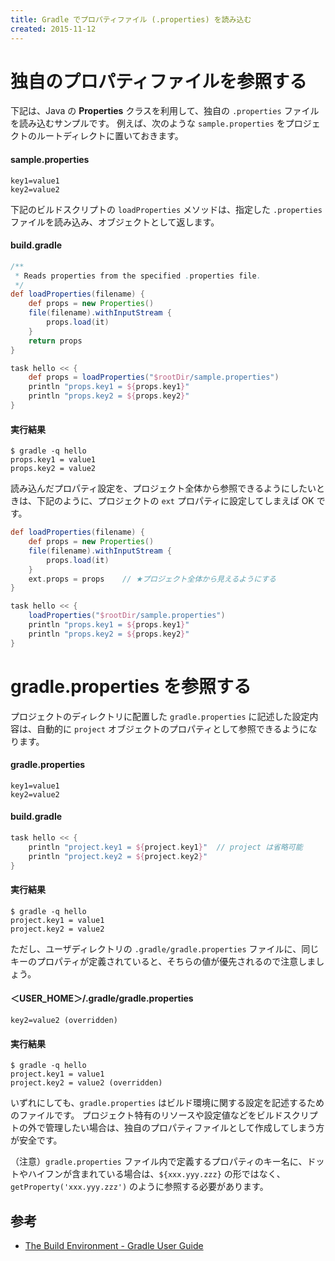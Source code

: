 ```yaml
---
title: Gradle でプロパティファイル (.properties) を読み込む
created: 2015-11-12
---
```



独自のプロパティファイルを参照する
====

下記は、Java の **Properties** クラスを利用して、独自の `.properties` ファイルを読み込むサンプルです。
例えば、次のような `sample.properties` をプロジェクトのルートディレクトに置いておきます。

#### sample.properties

```properties
key1=value1
key2=value2
```

下記のビルドスクリプトの `loadProperties` メソッドは、指定した `.properties` ファイルを読み込み、オブジェクトとして返します。

#### build.gradle

```groovy
/**
 * Reads properties from the specified .properties file.
 */
def loadProperties(filename) {
    def props = new Properties()
    file(filename).withInputStream {
        props.load(it)
    }
    return props
}

task hello << {
    def props = loadProperties("$rootDir/sample.properties")
    println "props.key1 = ${props.key1}"
    println "props.key2 = ${props.key2}"
}
```

#### 実行結果

```
$ gradle -q hello
props.key1 = value1
props.key2 = value2
```

読み込んだプロパティ設定を、プロジェクト全体から参照できるようにしたいときは、下記のように、プロジェクトの `ext` プロパティに設定してしまえば OK です。

```groovy
def loadProperties(filename) {
    def props = new Properties()
    file(filename).withInputStream {
        props.load(it)
    }
    ext.props = props    // ★プロジェクト全体から見えるようにする
}

task hello << {
    loadProperties("$rootDir/sample.properties")
    println "props.key1 = ${props.key1}"
    println "props.key2 = ${props.key2}"
}
```


gradle.properties を参照する
====

プロジェクトのディレクトリに配置した `gradle.properties` に記述した設定内容は、自動的に `project` オブジェクトのプロパティとして参照できるようになります。

#### gradle.properties

```properties
key1=value1
key2=value2
```

#### build.gradle

```groovy
task hello << {
    println "project.key1 = ${project.key1}"  // project は省略可能
    println "project.key2 = ${project.key2}"
}
```

#### 実行結果

```
$ gradle -q hello
project.key1 = value1
project.key2 = value2
```

ただし、ユーザディレクトリの `.gradle/gradle.properties` ファイルに、同じキーのプロパティが定義されていると、そちらの値が優先されるので注意しましょう。

#### ＜USER_HOME＞/.gradle/gradle.properties

```properties
key2=value2 (overridden)
```

#### 実行結果

```
$ gradle -q hello
project.key1 = value1
project.key2 = value2 (overridden)
```

いずれにしても、`gradle.properties` はビルド環境に関する設定を記述するためのファイルです。
プロジェクト特有のリソースや設定値などをビルドスクリプトの外で管理したい場合は、独自のプロパティファイルとして作成してしまう方が安全です。

（注意）`gradle.properties` ファイル内で定義するプロパティのキー名に、ドットやハイフンが含まれている場合は、`${xxx.yyy.zzz}` の形ではなく、`getProperty('xxx.yyy.zzz')` のように参照する必要があります。

参考
----
* [The Build Environment - Gradle User Guide](https://docs.gradle.org/current/userguide/build_environment.html)

